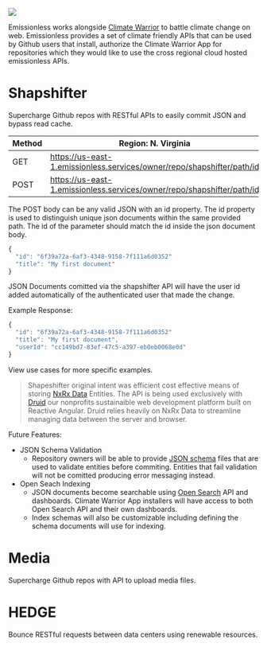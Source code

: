 ![](https://user-images.githubusercontent.com/73197190/196969015-5c967955-ea75-4a51-ae55-7dd47155d402.png)

Emissionless works alongside [Climate Warrior](https://github.com/apps/climate-warrior) to battle climate change on web. Emissionless provides a set of climate friendly APIs that can be used by Github users that install, authorize the Climate Warrior App for repositories which they would like to use the cross regional cloud hosted emissionless APIs.

# Shapshifter

Supercharge Github repos with RESTful APIs to easily commit JSON and bypass read cache.

| Method | Region: N. Virginia |
| ------------- | ------------- |
| GET  | https://us-east-1.emissionless.services/owner/repo/shapshifter/path/id  |
| POST  | https://us-east-1.emissionless.services/owner/repo/shapshifter/path/id  |

The POST body can be any valid JSON with an id property. The id property is used to distinguish unique json documents within the same provided path. The id of the parameter should match the id inside the json document body.

```javascript
{
  "id": "6f39a72a-6af3-4348-9158-7f111a6d0352"
  "title": "My first document"
}
```

JSON Documents comitted via the shapshifter API will have the user id added automatically of the authenticated user that made the change.


Example Response:
```javascript
{
  "id": "6f39a72a-6af3-4348-9158-7f111a6d0352"
  "title": "My first document",
  "userId": "cc149bd7-83ef-47c5-a397-eb0eb0068e0d"
}
```

View use cases for more specific examples.

> Shapeshifter original intent was efficient cost effective means of storing [NxRx Data](https://v8.ngrx.io/guide/data) Entities. The API is being used exclusively with [Druid](https://github.com/rollthecloudinc/druid) our nonprofits sustainaible web development platform built on Reactive Angular. Druid relies heavily on NxRx Data to streamline managing data between the server and browser.

Future Features:
* JSON Schema Validation
  * Repository owners will be able to provide [JSON schema](https://json-schema.org/) files that are used to validate entities before commiting. Entities that fail validation will not be comitted producing error messaging instead.
* Open Seach Indexing
  * JSON documents become searchable using [Open Search](https://opensearch.org/) API and dashboards. Climate Warrior App installers will have access to both Open Search API and their own dashboards.
  * Index schemas will also be customizable including defining the schema documents will use for indexing.

# Media

Supercharge Github repos with API to upload media files.

# HEDGE

Bounce RESTful requests between data centers using renewable resources.
